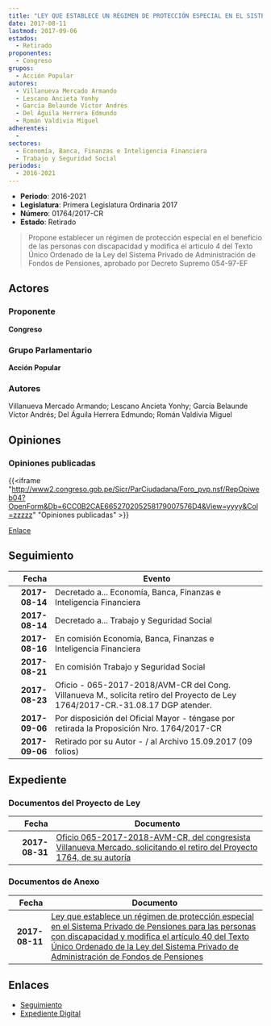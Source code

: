 ```yaml
---
title: "LEY QUE ESTABLECE UN RÉGIMEN DE PROTECCIÓN ESPECIAL EN EL SISTEMA PRIVADO DE PENSIONES PARA LAS PERSONAS CON DISCAPACIDAD Y MODIFICA EL ARTÍCULO 40 DEL TEXTO ÚNICO ORDENADO DE LA LEY DEL SISTEMA PRIVADO DE ADMINISTRACIÓN DE FONDOS DE PENSIONES"
date: 2017-08-11
lastmod: 2017-09-06
estados: 
  - Retirado
proponentes: 
  - Congreso
grupos: 
  - Acción Popular
autores: 
  - Villanueva Mercado Armando
  - Lescano Ancieta Yonhy
  - García Belaunde Víctor Andrés
  - Del Águila Herrera Edmundo
  - Román Valdivia Miguel
adherentes: 
  - 
sectores: 
  - Economía, Banca, Finanzas e Inteligencia Financiera
  - Trabajo y Seguridad Social
periodos: 
  - 2016-2021
---
```


- **Periodo**: 2016-2021
- **Legislatura**: Primera Legislatura Ordinaria 2017
- **Número**: 01764/2017-CR
- **Estado**: Retirado

> Propone establecer un régimen de protección especial en el beneficio de las personas con discapacidad y modifica el articulo 4 del Texto Único Ordenado de la Ley del Sistema Privado de Administración de Fondos de Pensiones, aprobado por Decreto Supremo 054-97-EF


## Actores

### Proponente

**Congreso**

### Grupo Parlamentario

**Acción Popular**

### Autores

Villanueva Mercado Armando; Lescano Ancieta Yonhy; García Belaunde Víctor Andrés; Del Águila Herrera Edmundo; Román Valdivia Miguel


## Opiniones

### Opiniones publicadas

{{<iframe "http://www2.congreso.gob.pe/Sicr/ParCiudadana/Foro_pvp.nsf/RepOpiweb04?OpenForm&Db=6CC0B2CAE665270205258179007576D4&View=yyyy&Col=zzzzz" "Opiniones publicadas" >}}

[Enlace](http://www2.congreso.gob.pe/Sicr/ParCiudadana/Foro_pvp.nsf/RepOpiweb04?OpenForm&Db=6CC0B2CAE665270205258179007576D4&View=yyyy&Col=zzzzz)

## Seguimiento

| Fecha | Evento |
|------:|--------|
| **2017-08-14** | Decretado a... Economía, Banca, Finanzas e Inteligencia Financiera|
| **2017-08-14** | Decretado a... Trabajo y Seguridad Social|
| **2017-08-16** | En comisión Economía, Banca, Finanzas e Inteligencia Financiera|
| **2017-08-21** | En comisión Trabajo y Seguridad Social|
| **2017-08-23** | Oficio - 065-2017-2018/AVM-CR del Cong. Villanueva M., solicita retiro del Proyecto de Ley 1764/2017-CR.-31.08.17 DGP atender.|
| **2017-09-06** | Por disposición del Oficial Mayor - téngase por retirada la Proposición Nro. 1764/2017-CR|
| **2017-09-06** | Retirado por su Autor - / al Archivo 15.09.2017 (09 folios)|


## Expediente


### Documentos del Proyecto de Ley

| Fecha | Documento |
|------:|--------|
| **2017-08-31** | [Oficio 065-2017-2018-AVM-CR, del congresista Villanueva Mercado, solicitando el retiro del Proyecto 1764, de su autoría](http://www.leyes.congreso.gob.pe/Documentos/2016_2021/Retiro_de_Proyecto/OFICIO-065-2017-2018-AVM-CR.pdf) |

### Documentos de Anexo

| Fecha | Documento |
|------:|--------|
| **2017-08-11** | [Ley que establece un régimen de protección especial en el Sistema Privado de Pensiones para las personas con discapacidad y modifica el artículo 40 del Texto Único Ordenado de la Ley del Sistema Privado de Administración de Fondos de Pensiones](http://www.leyes.congreso.gob.pe/Documentos/2016_2021/Proyectos_de_Ley_y_de_Resoluciones_Legislativas/PL0176420170811.PDF) |

## Enlaces 

- [Seguimiento](http://www2.congreso.gob.pe/Sicr/TraDocEstProc/CLProLey2016.nsf/f7fff46988ca05b1052578e100829cc7/3b1a0f82a3df4f950525817900734eac?OpenDocument)
- [Expediente Digital](http://www2.congreso.gob.pe/Sicr/TraDocEstProc/CLProLey2016.nsf/f7fff46988ca05b1052578e100829cc7/3b1a0f82a3df4f950525817900734eac?OpenDocument&Click=05257FB7005EB655.eb71d0cf91d8294e05256cdf006b5706/$Body/0.1C6C)
